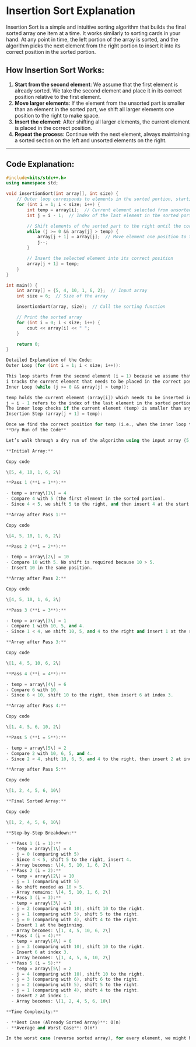 # Insertion Sort Explanation

Insertion Sort is a simple and intuitive sorting algorithm that builds the final sorted array one item at a time. It works similarly to sorting cards in your hand. At any point in time, the left portion of the array is sorted, and the algorithm picks the next element from the right portion to insert it into its correct position in the sorted portion.

## How Insertion Sort Works:

1. **Start from the second element**: We assume that the first element is already sorted. We take the second element and place it in its correct position relative to the first element.
2. **Move larger elements**: If the element from the unsorted part is smaller than an element in the sorted part, we shift all larger elements one position to the right to make space.
3. **Insert the element**: After shifting all larger elements, the current element is placed in the correct position.
4. **Repeat the process**: Continue with the next element, always maintaining a sorted section on the left and unsorted elements on the right.

---

## Code Explanation:

```cpp
#include<bits/stdc++.h>
using namespace std;

void insertionSort(int array[], int size) {
    // Outer loop corresponds to elements in the sorted portion, starting from index 1 
    for (int i = 1; i < size; i++) {
        int temp = array[i];  // Current element selected from unsorted part
        int j = i - 1;  // Index of the last element in the sorted portion

        // Shift elements of the sorted part to the right until the correct position for temp is found
        while (j >= 0 && array[j] > temp) {
            array[j + 1] = array[j];  // Move element one position to the right
            j--;
        }

        // Insert the selected element into its correct position
        array[j + 1] = temp;
    }
}

int main() {
    int array[] = {5, 4, 10, 1, 6, 2};  // Input array
    int size = 6;  // Size of the array

    insertionSort(array, size);  // Call the sorting function

    // Print the sorted array
    for (int i = 0; i < size; i++) {
        cout << array[i] << " ";
    }

    return 0;
}

Detailed Explanation of the Code:
Outer Loop (for (int i = 1; i < size; i++)):

This loop starts from the second element (i = 1) because we assume that the first element is already sorted.
i tracks the current element that needs to be placed in the correct position in the sorted portion.
Inner Loop (while (j >= 0 && array[j] > temp)):

temp holds the current element (array[i]) which needs to be inserted into the sorted part.
j = i - 1 refers to the index of the last element in the sorted portion.
The inner loop checks if the current element (temp) is smaller than any element in the sorted portion. If so, it shifts the larger elements one position to the right until it finds the correct spot for temp.
Insertion Step (array[j + 1] = temp):

Once we find the correct position for temp (i.e., when the inner loop terminates), we insert it at index j + 1.
**Dry Run of the Code**

Let’s walk through a dry run of the algorithm using the input array {5, 4, 10, 1, 6, 2}.

**Initial Array:**

Copy code

\[5, 4, 10, 1, 6, 2\]

**Pass 1 (**i = 1**):**

- temp = array\[1\] = 4
- Compare 4 with 5 (the first element in the sorted portion).
- Since 4 < 5, we shift 5 to the right, and then insert 4 at the start.

**Array after Pass 1:**

Copy code

\[4, 5, 10, 1, 6, 2\]

**Pass 2 (**i = 2**):**

- temp = array\[2\] = 10
- Compare 10 with 5. No shift is required because 10 > 5.
- Insert 10 in the same position.

**Array after Pass 2:**

Copy code

\[4, 5, 10, 1, 6, 2\]

**Pass 3 (**i = 3**):**

- temp = array\[3\] = 1
- Compare 1 with 10, 5, and 4.
- Since 1 < 4, we shift 10, 5, and 4 to the right and insert 1 at the start.

**Array after Pass 3:**

Copy code

\[1, 4, 5, 10, 6, 2\]

**Pass 4 (**i = 4**):**

- temp = array\[4\] = 6
- Compare 6 with 10.
- Since 6 < 10, shift 10 to the right, then insert 6 at index 3.

**Array after Pass 4:**

Copy code

\[1, 4, 5, 6, 10, 2\]

**Pass 5 (**i = 5**):**

- temp = array\[5\] = 2
- Compare 2 with 10, 6, 5, and 4.
- Since 2 < 4, shift 10, 6, 5, and 4 to the right, then insert 2 at index 1.

**Array after Pass 5:**

Copy code

\[1, 2, 4, 5, 6, 10\]

**Final Sorted Array:**

Copy code

\[1, 2, 4, 5, 6, 10\]

**Step-by-Step Breakdown:**

- **Pass 1 (i = 1):**
  - temp = array\[1\] = 4
  - j = 0 (comparing with 5)
  - Since 4 < 5, shift 5 to the right, insert 4.
  - Array becomes: \[4, 5, 10, 1, 6, 2\]
- **Pass 2 (i = 2):**
  - temp = array\[2\] = 10
  - j = 1 (comparing with 5)
  - No shift needed as 10 > 5.
  - Array remains: \[4, 5, 10, 1, 6, 2\]
- **Pass 3 (i = 3):**
  - temp = array\[3\] = 1
  - j = 2 (comparing with 10), shift 10 to the right.
  - j = 1 (comparing with 5), shift 5 to the right.
  - j = 0 (comparing with 4), shift 4 to the right.
  - Insert 1 at the beginning.
  - Array becomes: \[1, 4, 5, 10, 6, 2\]
- **Pass 4 (i = 4):**
  - temp = array\[4\] = 6
  - j = 3 (comparing with 10), shift 10 to the right.
  - Insert 6 at index 3.
  - Array becomes: \[1, 4, 5, 6, 10, 2\]
- **Pass 5 (i = 5):**
  - temp = array\[5\] = 2
  - j = 4 (comparing with 10), shift 10 to the right.
  - j = 3 (comparing with 6), shift 6 to the right.
  - j = 2 (comparing with 5), shift 5 to the right.
  - j = 1 (comparing with 4), shift 4 to the right.
  - Insert 2 at index 1.
  - Array becomes: \[1, 2, 4, 5, 6, 10\]

**Time Complexity:**

- **Best Case (Already Sorted Array)**: O(n)
- **Average and Worst Case**: O(n²)

In the worst case (reverse sorted array), for every element, we might have to shift all previous elements.
